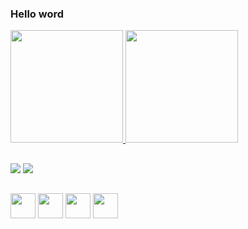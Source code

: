 ### Hello word

<div>
<a href="https://github.com/guilhermeduarted">
<img height="180em" src="https://github-readme-stats.vercel.app/api/top-langs/?username=guilhermeduarted&layout=compact&langs_count=7&theme=dark"/>
<img height="180em" src="https://github-readme-stats.vercel.app/api?username=guilehrmeduarted&show_icons=true&theme=dark&include_all_commits=true&count_private=true"/>
</div>

##

<dv>
<a href="https://instagram.com/buriti_duarte" target="_blank"><img src="https://img.shields.io/badge/-Instagram-%23E4405F?style=for-the-badge&logo=instagram&logoColor=white" target="_blank"></a>
<a href = "duarte7612@gmail.com"><img src="https://img.shields.io/badge/Gmail-D14836?style=for-the-badge&logo=gmail&logoColor=white" target="_blank"></a>
</div>

##

<img src="https://play-lh.googleusercontent.com/85WnuKkqDY4gf6tndeL4_Ng5vgRk7PTfmpI4vHMIosyq6XQ7ZGDXNtYG2s0b09kJMw" width="40" height="40"/> <img
src="https://play-lh.googleusercontent.com/RTAZb9E639F4JBcuBRTPEk9_92I-kaKgBMw4LFxTGhdCQeqWukXh74rTngbQpBVGxqo" width="40" height="40"/> <img src="https://devtools.com.br/blog/wp-content/uploads/2013/06/MySQL-Logo.wine_.png" width="40" heigth="40"/> <img src="https://upload.wikimedia.org/wikipedia/commons/thumb/9/99/Unofficial_JavaScript_logo_2.svg/1200px-Unofficial_JavaScript_logo_2.svg.png" width="40" height="40"/>




